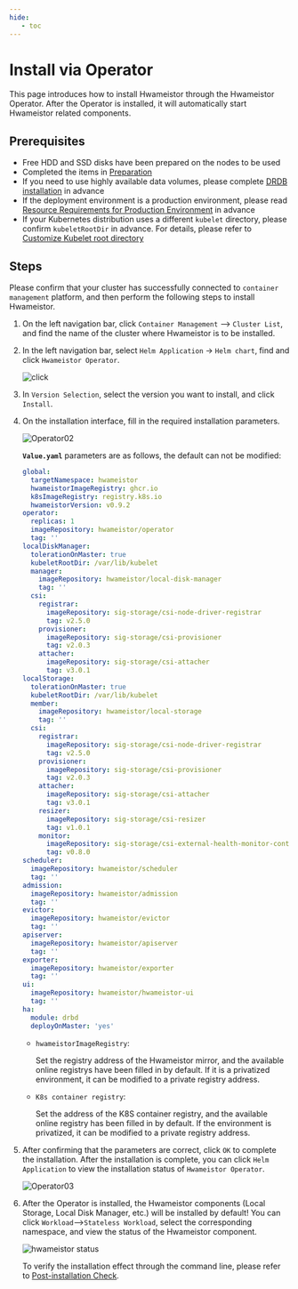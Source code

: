 ```yaml
---
hide:
   - toc
---
```


# Install via Operator

This page introduces how to install Hwameistor through the Hwameistor Operator.
After the Operator is installed, it will automatically start Hwameistor related components.

## Prerequisites

- Free HDD and SSD disks have been prepared on the nodes to be used
- Completed the items in [Preparation](prereq.md)
- If you need to use highly available data volumes, please complete [DRDB installation](drbdinstall.md) in advance
- If the deployment environment is a production environment, please read [Resource Requirements for Production Environment](proresource.md) in advance
- If your Kubernetes distribution uses a different `kubelet` directory, please confirm `kubeletRootDir` in advance.
  For details, please refer to [Customize Kubelet root directory](customized-kubelet.md)

## Steps

Please confirm that your cluster has successfully connected to `container management` platform, and then perform the following steps to install Hwameistor.

1. On the left navigation bar, click `Container Management` —> `Cluster List`, and find the name of the cluster where Hwameistor is to be installed.

2. In the left navigation bar, select `Helm Application` -> `Helm chart`, find and click `Hwameistor Operator`.

     ![click](https://docs.daocloud.io/daocloud-docs-images/docs/storage/images/operator1.jpg)

3. In `Version Selection`, select the version you want to install, and click `Install`.

4. On the installation interface, fill in the required installation parameters.

     ![Operator02](https://docs.daocloud.io/daocloud-docs-images/docs/storage/images/operator2.jpg)

     **`Value.yaml`** parameters are as follows, the default can not be modified:

     ```yaml
     global:
       targetNamespace: hwameistor
       hwameistorImageRegistry: ghcr.io
       k8sImageRegistry: registry.k8s.io
       hwameistorVersion: v0.9.2
     operator:
       replicas: 1
       imageRepository: hwameistor/operator
       tag: ''
     localDiskManager:
       tolerationOnMaster: true
       kubeletRootDir: /var/lib/kubelet
       manager:
         imageRepository: hwameistor/local-disk-manager
         tag: ''
       csi:
         registrar:
           imageRepository: sig-storage/csi-node-driver-registrar
           tag: v2.5.0
         provisioner:
           imageRepository: sig-storage/csi-provisioner
           tag: v2.0.3
         attacher:
           imageRepository: sig-storage/csi-attacher
           tag: v3.0.1
     localStorage:
       tolerationOnMaster: true
       kubeletRootDir: /var/lib/kubelet
       member:
         imageRepository: hwameistor/local-storage
         tag: ''
       csi:
         registrar:
           imageRepository: sig-storage/csi-node-driver-registrar
           tag: v2.5.0
         provisioner:
           imageRepository: sig-storage/csi-provisioner
           tag: v2.0.3
         attacher:
           imageRepository: sig-storage/csi-attacher
           tag: v3.0.1
         resizer:
           imageRepository: sig-storage/csi-resizer
           tag: v1.0.1
         monitor:
           imageRepository: sig-storage/csi-external-health-monitor-controller
           tag: v0.8.0
     scheduler:
       imageRepository: hwameistor/scheduler
       tag: ''
     admission:
       imageRepository: hwameistor/admission
       tag: ''
     evictor:
       imageRepository: hwameistor/evictor
       tag: ''
     apiserver:
       imageRepository: hwameistor/apiserver
       tag: ''
     exporter:
       imageRepository: hwameistor/exporter
       tag: ''
     ui:
       imageRepository: hwameistor/hwameistor-ui
       tag: ''
     ha:
       module: drbd
       deployOnMaster: 'yes'
     ```

     - `hwameistorImageRegistry`:

         Set the registry address of the Hwameistor mirror, and the available online registrys have been filled in by default.
         If it is a privatized environment, it can be modified to a private registry address.

     - `K8s container registry`:

         Set the address of the K8S container registry, and the available online registry has been filled in by default.
         If the environment is privatized, it can be modified to a private registry address.

5. After confirming that the parameters are correct, click `OK` to complete the installation. After the installation is complete, you can click `Helm Application` to view the installation status of `Hwameistor Operator`.

     ![Operator03](https://docs.daocloud.io/daocloud-docs-images/docs/storage/images/operator3.jpg)

6. After the Operator is installed, the Hwameistor components (Local Storage, Local Disk Manager, etc.) will be installed by default!
    You can click `Workload`-->`Stateless Workload`, select the corresponding namespace, and view the status of the Hwameistor component.

     ![hwameistor status](https://docs.daocloud.io/daocloud-docs-images/docs/storage/images/operator4.jpg)

     To verify the installation effect through the command line, please refer to [Post-installation Check](./post-check.md).
